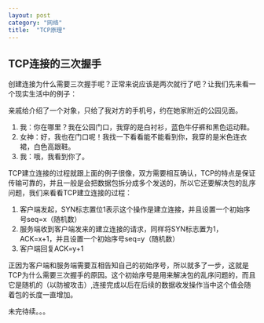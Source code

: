 ```yaml
---
layout: post
category: "网络"
title:  "TCP原理"
---
```


## TCP连接的三次握手
创建连接为什么需要三次握手呢？正常来说应该是两次就行了吧？让我们先来看一个现实生活中的例子：

亲戚给介绍了一个对象，只给了我对方的手机号，约在她家附近的公园见面。

1. 我：你在哪里？我在公园门口，我穿的是白衬衫，蓝色牛仔裤和黑色运动鞋。
2. 女神：好，我也在门口呢！我找一下看看能不能看到你，我穿的是米色连衣裙，白色高跟鞋。
1. 我：哦，我看到你了。

TCP建立连接的过程就跟上面的例子很像，双方需要相互确认，TCP的特点是保证传输可靠的，并且一般是会把数据包拆分成多个发送的，所以它还要解决包的乱序问题，我们来看看TCP建立连接的过程：

1. 客户端发起，SYN标志置位1表示这个操作是建立连接，并且设置一个初始序号seq=x（随机数）
1. 服务端收到客户端发来的建立连接的请求，同样将SYN标志置为1，ACK=x+1，并且设置一个初始序号seq=y（随机数）
1. 客户端回复ACK=y+1

正因为客户端和服务端需要互相告知自己的初始序号，所以就多了一步，这就是TCP为什么需要三次握手的原因。这个初始序号是用来解决包的乱序问题的，而且它是随机的（以防被攻击）,连接完成以后在后续的数据收发操作当中这个值会随着包的长度一直增加。

未完待续。。。